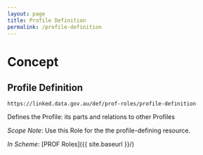 ```yaml
---
layout: page
title: Profile Definition
permalink: /profile-definition
---
```

# Concept

## Profile Definition

`https://linked.data.gov.au/def/prof-roles/profile-definition`

Defines the Profile: its parts and relations to other Profiles

_Scope Note_: Use this Role for the the profile-defining resource.

_In Scheme_: [PROF Roles]({{ site.baseurl }}/)
